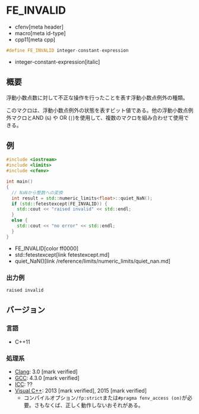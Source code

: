 # FE_INVALID
* cfenv[meta header]
* macro[meta id-type]
* cpp11[meta cpp]

```cpp
#define FE_INVALID integer-constant-expression
```
* integer-constant-expression[italic]

## 概要
浮動小数点数に対して不正な操作を行ったことを表す浮動小数点例外の種類。

このマクロは、浮動小数点例外の状態を表すビット値である。他の浮動小数点例外マクロとAND (`&`) や OR (`|`)を使用して、複数のマクロを組み合わせて使用できる。

## 例
```cpp example
#include <iostream>
#include <limits>
#include <cfenv>

int main()
{
  // NaNから整数への変換
  int result = std::numeric_limits<float>::quiet_NaN();
  if (std::fetestexcept(FE_INVALID)) {
    std::cout << "raised invalid" << std::endl;
  }
  else {
    std::cout << "no error" << std::endl;
  }
}
```
* FE_INVALID[color ff0000]
* std::fetestexcept[link fetestexcept.md]
* quiet_NaN()[link /reference/limits/numeric_limits/quiet_nan.md]

### 出力例
```
raised invalid
```

## バージョン
### 言語
- C++11

### 処理系
- [Clang](/implementation.md#clang): 3.0 [mark verified]
- [GCC](/implementation.md#gcc): 4.3.0 [mark verified]
- [ICC](/implementation.md#icc): ??
- [Visual C++](/implementation.md#visual_cpp): 2013 [mark verified], 2015 [mark verified]
	- コンパイルオプション`/fp:strict`または`#pragma fenv_access (on)`が必要。さもなくば、正しく動作しないおそれがある。
